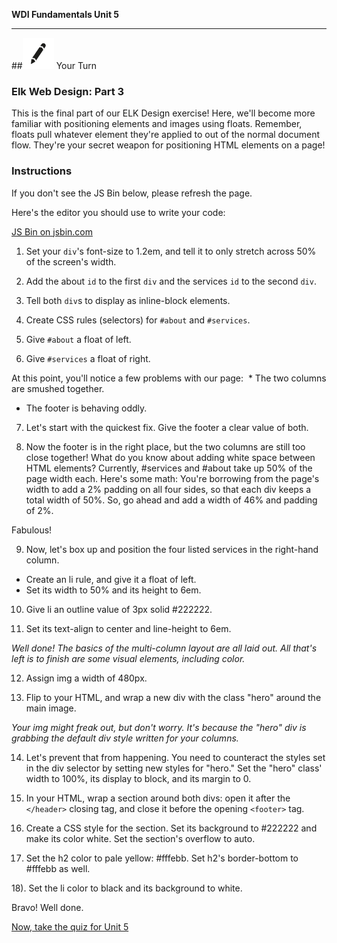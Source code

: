 **WDI Fundamentals Unit 5**

---

##![Your Turn](../assets/exercise.png) Your Turn

### Elk Web Design: Part 3

This is the final part of our ELK Design exercise! Here, we'll become more familiar with positioning elements and images using floats. Remember, floats pull whatever element they're applied to out of the normal document flow. They're your secret weapon for positioning HTML elements on a page!

### Instructions
If you don't see the JS Bin below, please refresh the page.

Here's the editor you should use to write your code:

<a class="jsbin-embed" href="http://jsbin.com/luzubuy/embed?html,css,outputheight=600px">JS Bin on jsbin.com</a><script src="http://static.jsbin.com/js/embed.min.js?3.35.12"></script>

1) Set your `div`'s font-size to 1.2em, and tell it to only stretch across 50% of the screen's width.

2) Add the about `id` to the first `div` and the services `id` to the second `div`.

3) Tell both `div`s to display as inline-block elements.

4) Create CSS rules (selectors) for `#about` and `#services`.

5) Give `#about` a float of left.

6) Give `#services` a float of right.

At this point, you'll notice a few problems with our page:
  * The two columns are smushed together.
  * The footer is behaving oddly.

7) Let's start with the quickest fix. Give the footer a clear value of both.

8) Now the footer is in the right place, but the two columns are still too close together! What do you know about adding white space between HTML elements? Currently, #services and #about take up 50% of the page width each. Here's some math: You're borrowing from the page's width to add a 2% padding on all four sides, so that each div keeps a total width of 50%. So, go ahead and add a width of 46% and padding of 2%.

Fabulous!

9) Now, let's box up and position the four listed services in the right-hand column.

  * Create an li rule, and give it a float of left.
  * Set its width to 50% and its height to 6em.

10) Give li an outline value of 3px solid #222222.

11) Set its text-align to center and line-height to 6em.

*Well done! The basics of the multi-column layout are all laid out. All that's left is to finish are some visual elements, including color.*

12) Assign img a width of 480px.

13) Flip to your HTML, and wrap a new div with the class "hero" around the main image.

*Your img might freak out, but don't worry. It's because the "hero" div is grabbing the default div style written for your columns.*

14) Let's prevent that from happening. You need to counteract the styles set in the div selector by setting new styles for "hero." Set the "hero" class' width to 100%, its display to block, and its margin to 0.

15) In your HTML, wrap a section around both divs: open it after the `</header>` closing tag, and close it before the opening `<footer>` tag.

16) Create a CSS style for the section. Set its background to #222222 and make its color white. Set the section's overflow to auto.

17) Set the h2 color to pale yellow: #fffebb. Set h2's border-bottom to #fffebb as well.

18). Set the li color to black and its background to white.

Bravo! Well done.

[Now, take the quiz for Unit 5](10_quiz.md)

